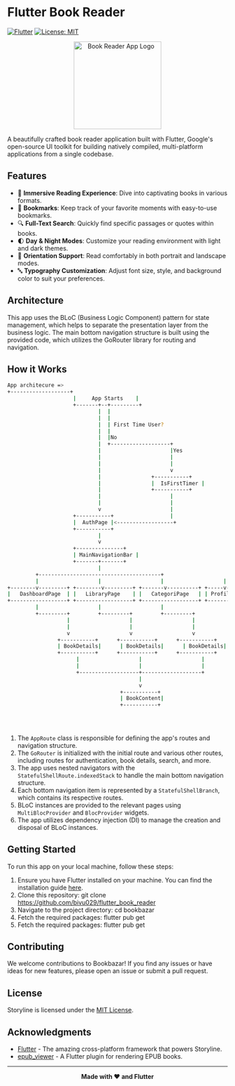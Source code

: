 # Flutter Book Reader

[![Flutter](https://img.shields.io/badge/Flutter-02569B?style=for-the-badge&logo=flutter&logoColor=white)](https://flutter.dev/)
[![License: MIT](https://img.shields.io/badge/License-MIT-yellow.svg)](https://opensource.org/licenses/MIT)

<p align="center">
 <img src="https://i.ibb.co/BLFTbmx/book-reader-app-logo.png" alt="Book Reader App Logo" width="200">
</p>

A beautifully crafted book reader application built with Flutter, Google's open-source UI toolkit for building natively compiled, multi-platform applications from a single codebase.

## Features

- 📖 **Immersive Reading Experience**: Dive into captivating books in various formats.
- 🔖 **Bookmarks**: Keep track of your favorite moments with easy-to-use bookmarks.
- 🔍 **Full-Text Search**: Quickly find specific passages or quotes within books.
- 🌓 **Day & Night Modes**: Customize your reading environment with light and dark themes.
- 🔁 **Orientation Support**: Read comfortably in both portrait and landscape modes.
- 🔤 **Typography Customization**: Adjust font size, style, and background color to suit your preferences.

## Architecture

This app uses the BLoC (Business Logic Component) pattern for state management, which helps to separate the presentation layer from the business logic. The main bottom navigation structure is built using the provided code, which utilizes the GoRouter library for routing and navigation.

## How it Works
```bash
App architecure =>
+-------------------+
                     |     App Starts    |
                     +-------+--+---------+
                             |  |
                             |  |
                             |  | First Time User?
                             |  |
                             |  |No
                             |  +-------------------+
                             |                      |Yes
                             |                      |
                             |                      |
                             |                      v
                             |                +-----------+
                             |                |  IsFirstTimer |
                             |                +-----------+
                             |                      |
                             |                      |
                             v                      |
                     +-----------+                  |
                     |  AuthPage |<------------------+
                     +-----------+
                             |
                             v
                     +---------------+
                     | MainNavigationBar |
                     +-------+-------+
                             |
         +---------------------------------------+
         |                   |                   |                   |
+--------v---------+ +--------v---------+ +-------v----------+ +-----v------+
|   DashboardPage  | |   LibraryPage    | |   CategoriPage   | | ProfilePage|
+------------------+ +------------------+ +------------------+ +------------+
         |                   |                   |                   
         +---------+         +---------+         +---------+         
                   |                   |                   |         
                   |                   |                   |         
                   v                   v                   v         
                +-----------+      +-----------+      +-----------+  
                | BookDetails|      | BookDetails|      | BookDetails| 
                +-----------+      +-----------+      +-----------+  
                      |                   |                   |      
                      |                   |                   |      
                      +-------------------+-------------------+      
                                          |                          
                                          v                          
                                    +-----------+                    
                                    | BookContent|                   
                                    +-----------+                    
                                                                     
                                                                     
                                                                     
```

1. The `AppRoute` class is responsible for defining the app's routes and navigation structure.
2. The `GoRouter` is initialized with the initial route and various other routes, including routes for authentication, book details, search, and more.
3. The app uses nested navigators with the `StatefulShellRoute.indexedStack` to handle the main bottom navigation structure.
4. Each bottom navigation item is represented by a `StatefulShellBranch`, which contains its respective routes.
5. BLoC instances are provided to the relevant pages using `MultiBlocProvider` and `BlocProvider` widgets.
6. The app utilizes dependency injection (DI) to manage the creation and disposal of BLoC instances.

## Getting Started

To run this app on your local machine, follow these steps:

1. Ensure you have Flutter installed on your machine. You can find the installation guide [here](https://flutter.dev/docs/get-started/install).
2. Clone this repository:
git clone https://github.com/bivu029/flutter_book_reader
3. Navigate to the project directory:
cd bookbazar
4. Fetch the required packages:
flutter pub get
4. Fetch the required packages:
flutter pub get
## Contributing

We welcome contributions to Bookbazar! If you find any issues or have ideas for new features, please open an issue or submit a pull request.

## License

Storyline is licensed under the [MIT License](LICENSE).

## Acknowledgments

- [Flutter](https://flutter.dev/) - The amazing cross-platform framework that powers Storyline.
- [epub_viewer](https://pub.dev/packages/epub_viewer) - A Flutter plugin for rendering EPUB books.

---

<p align="center">
<b>Made with ❤️ and Flutter</b>
</p>
